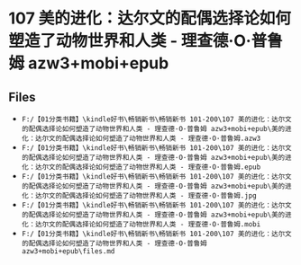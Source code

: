 # 107 美的进化：达尔文的配偶选择论如何塑造了动物世界和人类 - 理查德·O·普鲁姆 azw3+mobi+epub

## Files

- `F:/【01分类书籍】\kindle好书\畅销新书\畅销新书 101-200\107 美的进化：达尔文的配偶选择论如何塑造了动物世界和人类 - 理查德·O·普鲁姆 azw3+mobi+epub\美的进化：达尔文的配偶选择论如何塑造了动物世界和人类 - 理查德·O·普鲁姆.azw3`
- `F:/【01分类书籍】\kindle好书\畅销新书\畅销新书 101-200\107 美的进化：达尔文的配偶选择论如何塑造了动物世界和人类 - 理查德·O·普鲁姆 azw3+mobi+epub\美的进化：达尔文的配偶选择论如何塑造了动物世界和人类 - 理查德·O·普鲁姆.epub`
- `F:/【01分类书籍】\kindle好书\畅销新书\畅销新书 101-200\107 美的进化：达尔文的配偶选择论如何塑造了动物世界和人类 - 理查德·O·普鲁姆 azw3+mobi+epub\美的进化：达尔文的配偶选择论如何塑造了动物世界和人类 - 理查德·O·普鲁姆.jpg`
- `F:/【01分类书籍】\kindle好书\畅销新书\畅销新书 101-200\107 美的进化：达尔文的配偶选择论如何塑造了动物世界和人类 - 理查德·O·普鲁姆 azw3+mobi+epub\美的进化：达尔文的配偶选择论如何塑造了动物世界和人类 - 理查德·O·普鲁姆.mobi`
- `F:/【01分类书籍】\kindle好书\畅销新书\畅销新书 101-200\107 美的进化：达尔文的配偶选择论如何塑造了动物世界和人类 - 理查德·O·普鲁姆 azw3+mobi+epub\files.md`
